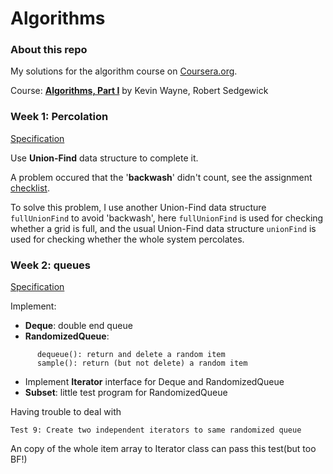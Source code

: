 # Algorithms

### About this repo

My solutions for the algorithm course on [Coursera.org](https://www.coursera.org/).

Course: <b>[Algorithms, Part I](https://class.coursera.org/algs4partI-003/class)</b> by Kevin Wayne, Robert Sedgewick


### Week 1: Percolation

[Specification](http://coursera.cs.princeton.edu/algs4/assignments/percolation.html)

Use <b>Union-Find</b> data structure to complete it. 

A problem occured that the '<b>backwash</b>' didn't count, see the assignment [checklist](http://coursera.cs.princeton.edu/algs4/checklists/percolation.html).

To solve this problem, I use another Union-Find data structure `fullUnionFind` to avoid 'backwash', here `fullUnionFind` is used for checking whether a grid is full, and the usual Union-Find data structure `unionFind` is used for checking whether the whole system percolates.

### Week 2: queues

[Specification](http://coursera.cs.princeton.edu/algs4/assignments/queues.html)

Implement:

* <b>Deque</b>: double end queue
* <b>RandomizedQueue</b>:

```
      dequeue(): return and delete a random item
      sample(): return (but not delete) a random item
```
* Implement <b>Iterator</b> interface for Deque and RandomizedQueue 
* <b>Subset</b>: little test program for RandomizedQueue

Having trouble to deal with

    Test 9: Create two independent iterators to same randomized queue

An copy of the whole item array to Iterator class can pass this test(but too BF!)
